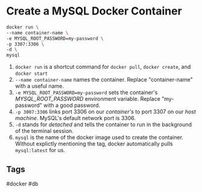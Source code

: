 # Create a MySQL Docker Container 

```bash
docker run \
--name container-name \
-e MYSQL_ROOT_PASSWORD=my-password \
-p 3307:3306 \
-d \
mysql
```

1. `docker run` is a shortcut command for `docker pull`, `docker create`, and `docker start`  
2. `--name container-name` names the container. Replace "container-name" with a useful name.   
3. `-e MYSQL_ROOT_PASSWORD=my-password` sets the container's  *MYSQL_ROOT_PASSWORD* environment variable. Replace "my-password" with a good password.  
4. `-p 3007:3306` links port 3306 on our *container's* to port 3307 on our *host machine*. MySQL's default network port is 3306.  
5. `-d` stands for *detached* and tells the container to run in the background of the terminal session.  
6. `mysql` is the name of the docker image used to create the container. Without explictly mentioning the tag, docker automatically pulls `mysql:latest` for us.  

## Tags
#docker #db
